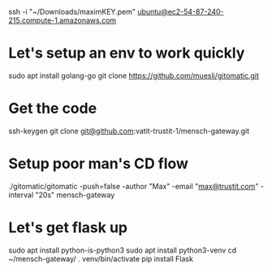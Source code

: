 ssh -i "~/Downloads/maximKEY.pem" ubuntu@ec2-54-87-240-215.compute-1.amazonaws.com

# Let's setup an env to work quickly
sudo apt install golang-go
git clone https://github.com/muesli/gitomatic.git

# Get the code 
ssh-keygen
git clone git@github.com:vatit-trustit-1/mensch-gateway.git

# Setup poor man's CD flow
./gitomatic/gitomatic -push=false -author "Max" -email "max@trustit.com" -interval "20s" mensch-gateway

# Let's get flask up
sudo apt install python-is-python3
sudo apt install python3-venv
cd ~/mensch-gateway/
. venv/bin/activate
pip install Flask
